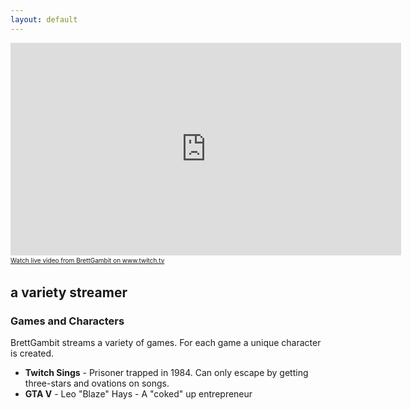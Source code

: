 ```yaml
---
layout: default
---
```


<iframe src="https://player.twitch.tv/?channel=brettgambit" frameborder="0" allowfullscreen="true" scrolling="no" height="340" width="625"></iframe><a href="https://www.twitch.tv/brettgambit?tt_content=text_link&tt_medium=live_embed" style="padding:2px 0px 4px; display:block; width:345px; font-weight:normal; font-size:10px; text-decoration:underline;">Watch live video from BrettGambit on www.twitch.tv</a>

## a variety streamer 

<div>
  <a href="https://www.twitch.tv/brettgambit"><i class="fa fa-twitch fa-3x fa-pull-left fa-border"></i></a>
  <a href="https://www.instagram.com/brettgambit/"><i class="fa fa-instagram fa-3x fa-pull-left fa-border"></i>
  <a href="https://www.instagram.com/brettgambit/"><i class="fa fa-twitter fa-3x fa-pull-left fa-border"></i></a>
</div>

### Games and Characters

BrettGambit streams a variety of games. For each game a unique character is created.

* __Twitch Sings__ - Prisoner trapped in 1984. Can only escape by getting three-stars and ovations on songs.
* __GTA V__ - Leo "Blaze" Hays - A "coked" up entrepreneur
